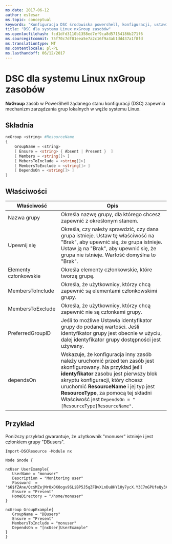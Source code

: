 ```yaml
---
ms.date: 2017-06-12
author: eslesar
ms.topic: conceptual
keywords: "Konfiguracja DSC środowiska powershell, konfiguracji, ustawienia"
title: "DSC dla systemu Linux nxGroup zasobów"
ms.openlocfilehash: fcd1dfd3110b1358ed7ef9ca8d57154186b271f6
ms.sourcegitcommit: 75f70c7df01eea5e7a2c16f9a3ab1dd437a1f8fd
ms.translationtype: MT
ms.contentlocale: pl-PL
ms.lasthandoff: 06/12/2017
---
```

# <a name="dsc-for-linux-nxgroup-resource"></a>DSC dla systemu Linux nxGroup zasobów

**NxGroup** zasób w PowerShell żądanego stanu konfiguracji (DSC) zapewnia mechanizm zarządzania grup lokalnych w węźle systemu Linux.

## <a name="syntax"></a>Składnia

```powershell
nxGroup <string> #ResourceName
{
    GroupName = <string>
    [ Ensure = <string> { Absent | Present }  ]
    [ Members = <string[]> ]
    [ MebersToInclude = <string[]>]
    [ MembersToExclude = <string[]> ]
    [ DependsOn = <string[]> ]
}

```

## <a name="properties"></a>Właściwości

|  Właściwość |  Opis | 
|---|---|
| Nazwa grupy| Określa nazwę grupy, dla którego chcesz zapewnić z określonym stanem.| 
| Upewnij się| Określa, czy należy sprawdzić, czy dana grupa istnieje. Ustaw tę właściwość na "Brak", aby upewnić się, że grupa istnieje. Ustaw ją na "Brak", aby upewnić się, że grupa nie istnieje. Wartość domyślna to "Brak".| 
| Elementy członkowskie| Określa elementy członkowskie, które tworzą grupę.| 
| MembersToInclude| Określa, że użytkownicy, którzy chcą zapewnić są elementami członkowskimi grupy.| 
| MembersToExclude| Określa, że użytkownicy, którzy chcą zapewnić nie są członkami grupy.| 
| PreferredGroupID| Jeśli to możliwe Ustawia identyfikator grupy do podanej wartości. Jeśli identyfikator grupy jest obecnie w użyciu, dalej identyfikator grupy dostępności jest używany.| 
| dependsOn | Wskazuje, że konfiguracja inny zasób należy uruchomić przed ten zasób jest skonfigurowany. Na przykład jeśli **identyfikator** zasobu jest pierwszy blok skryptu konfiguracji, który chcesz uruchomić **ResourceName** i jej typ jest **ResourceType**, za pomocą tej składni Właściwość jest `DependsOn = "[ResourceType]ResourceName"`.| 

## <a name="example"></a>Przykład

Poniższy przykład gwarantuje, że użytkownik "monuser" istnieje i jest członkiem grupy "DBusers".

```
Import-DSCResource -Module nx 

Node $node {

nxUser UserExample{
   UserName = "monuser"
   Description = "Monitoring user"
   Password  =    '$6$fZAne/Qc$MZejMrOxDK0ogv9SLiBP5J5qZFBvXLnDu8HY1Oy7ycX.Y3C7mGPUfeQy3A82ev3zIabhDQnj2ayeuGn02CqE/0'
   Ensure = "Present"
   HomeDirectory = "/home/monuser"
}
 
nxGroup GroupExample{
   GroupName = "DBusers"
   Ensure = "Present"
   MembersToInclude = "monuser"
   DependsOn = "[nxUser]UserExample"            
}
}
```

